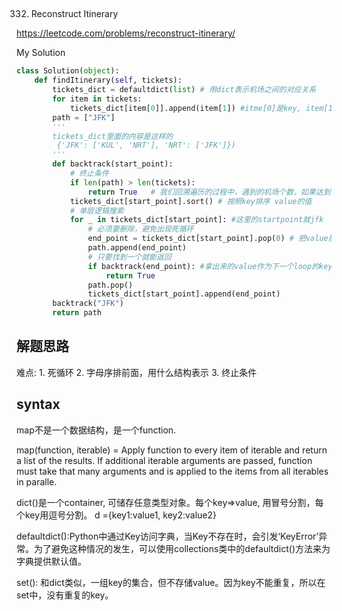 ## 
332. Reconstruct Itinerary

https://leetcode.com/problems/reconstruct-itinerary/

My Solution

```python
class Solution(object):
    def findItinerary(self, tickets):
        tickets_dict = defaultdict(list) # 用dict表示机场之间的对应关系
        for item in tickets:
            tickets_dict[item[0]].append(item[1]) #itme[0]是key, item[1]是value
        path = ["JFK"]
        '''
        tickets_dict里面的内容是这样的
         {'JFK': ['KUL', 'NRT'], 'NRT': ['JFK']})
        '''
        def backtrack(start_point):
            # 终止条件
            if len(path) > len(tickets):
                return True   # 我们回溯遍历的过程中，遇到的机场个数，如果达到了（航班数量+1），那么我们就找到了"一个"行程，把所有航班串在一起了。
            tickets_dict[start_point].sort() # 按照key排序 value的值
            # 单层逻辑搜索
            for _ in tickets_dict[start_point]: #这里的startpoint就jfk
                # 必须要删除，避免出现死循环
                end_point = tickets_dict[start_point].pop(0) # 把value排出去
                path.append(end_point)
                # 只要找到一个就能返回
                if backtrack(end_point): #拿出来的value作为下一个loop的key
                    return True
                path.pop()
                tickets_dict[start_point].append(end_point)
        backtrack("JFK")
        return path        
```
## 解题思路
难点: 1. 死循环 2. 字母序排前面，用什么结构表示 3. 终止条件


## syntax
map不是一个数据结构，是一个function.

map(function, iterable) = Apply function to every item of iterable and return a list of the results. If additional iterable arguments are
passed, function must take that many arguments and is applied to the items from all iterables in paralle.

dict()是一个container, 可储存任意类型对象。每个key=>value, 用冒号分割，每个key用逗号分割。
d ={key1:value1, key2:value2}

defaultdict():Python中通过Key访问字典，当Key不存在时，会引发‘KeyError’异常。为了避免这种情况的发生，可以使用collections类中的defaultdict()方法来为字典提供默认值。

set(): 和dict类似，一组key的集合，但不存储value。因为key不能重复，所以在set中，没有重复的key。


